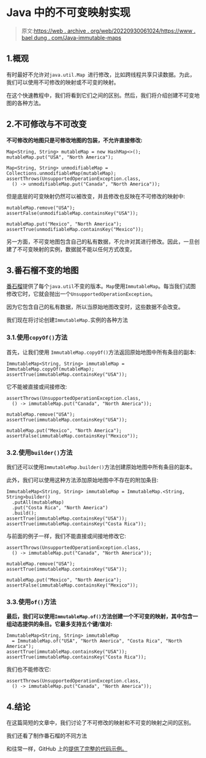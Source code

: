 # Java 中的不可变映射实现

> 原文:[https://web . archive . org/web/20220930061024/https://www . bael dung . com/Java-immutable-maps](https://web.archive.org/web/20220930061024/https://www.baeldung.com/java-immutable-maps)

## 1.概观

有时最好不允许对`java.util.Map `进行修改，比如跨线程共享只读数据。为此，我们可以使用不可修改的映射或不可变的映射。

在这个快速教程中，我们将看到它们之间的区别。然后，我们将介绍创建不可变地图的各种方法。

## 2.不可修改与不可改变

**不可修改的地图只是可修改地图的包装，不允许直接修改:**

```
Map<String, String> mutableMap = new HashMap<>();
mutableMap.put("USA", "North America");

Map<String, String> unmodifiableMap = Collections.unmodifiableMap(mutableMap);
assertThrows(UnsupportedOperationException.class,
  () -> unmodifiableMap.put("Canada", "North America"));
```

但是底层的可变映射仍然可以被改变，并且修改也反映在不可修改的映射中:

```
mutableMap.remove("USA");
assertFalse(unmodifiableMap.containsKey("USA"));

mutableMap.put("Mexico", "North America");
assertTrue(unmodifiableMap.containsKey("Mexico"));
```

另一方面，不可变地图包含自己的私有数据，不允许对其进行修改。因此，一旦创建了不可变映射的实例，数据就不能以任何方式改变。

## 3.番石榴不变的地图

[番石榴](https://web.archive.org/web/20220816153817/https://github.com/google/guava)提供了每个`java.util`不变的版本。`Map`使用`ImmutableMap`。每当我们试图修改它时，它就会抛出一个`UnsupportedOperationException`。

因为它包含自己的私有数据，所以当原始地图改变时，这些数据不会改变。

我们现在将讨论创建`ImmutableMap.`实例的各种方法

### 3.1.使用`copyOf()`方法

首先，让我们使用 `ImmutableMap.copyOf()`方法返回原始地图中所有条目的副本:

```
ImmutableMap<String, String> immutableMap = ImmutableMap.copyOf(mutableMap);
assertTrue(immutableMap.containsKey("USA"));
```

它不能被直接或间接修改:

```
assertThrows(UnsupportedOperationException.class,
  () -> immutableMap.put("Canada", "North America"));

mutableMap.remove("USA");
assertTrue(immutableMap.containsKey("USA"));

mutableMap.put("Mexico", "North America");
assertFalse(immutableMap.containsKey("Mexico"));
```

### 3.2.使用`builder()`方法

我们还可以使用`ImmutableMap.builder()`方法创建原始地图中所有条目的副本。

此外，我们可以使用这种方法添加原始地图中不存在的附加条目:

```
ImmutableMap<String, String> immutableMap = ImmutableMap.<String, String>builder()
  .putAll(mutableMap)
  .put("Costa Rica", "North America")
  .build();
assertTrue(immutableMap.containsKey("USA"));
assertTrue(immutableMap.containsKey("Costa Rica"));
```

与前面的例子一样，我们不能直接或间接地修改它:

```
assertThrows(UnsupportedOperationException.class,
  () -> immutableMap.put("Canada", "North America"));

mutableMap.remove("USA");
assertTrue(immutableMap.containsKey("USA"));

mutableMap.put("Mexico", "North America");
assertFalse(immutableMap.containsKey("Mexico"));
```

### 3.3.使用`of()`方法

**最后，我们可以使用`ImmutableMap.of()`方法创建一个不可变的映射，其中包含一组动态提供的条目。它最多支持五个键/值对:**

```
ImmutableMap<String, String> immutableMap
  = ImmutableMap.of("USA", "North America", "Costa Rica", "North America");
assertTrue(immutableMap.containsKey("USA"));
assertTrue(immutableMap.containsKey("Costa Rica"));
```

我们也不能修改它:

```
assertThrows(UnsupportedOperationException.class,
  () -> immutableMap.put("Canada", "North America"));
```

## 4.结论

在这篇简短的文章中，我们讨论了不可修改的映射和不可变的映射之间的区别。

我们还看了制作番石榴的不同方法

和往常一样，GitHub 上的[提供了完整的代码示例。](https://web.archive.org/web/20220816153817/https://github.com/eugenp/tutorials/tree/master/core-java-modules/core-java-collections-maps)